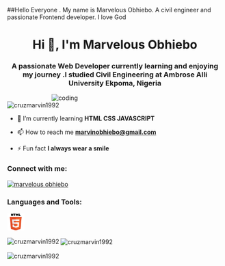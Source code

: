 ##Hello Everyone . My name is Marvelous Obhiebo. A civil engineer and passionate Frontend developer. I love God 
<h1 align="center">Hi 👋, I'm Marvelous Obhiebo</h1>
<h3 align="center">A passionate Web Developer currently learning and enjoying my journey .I studied Civil Engineering at Ambrose Alli University Ekpoma, Nigeria</h3>
<img align="right" alt="coding" width="400" src="https://encrypted-tbn0.gstatic.com/images?q=tbn:ANd9GcSx0ysv8eiDc9kkwb0W3dPEq3jcdkI7cK0jPg&s"

<p align="left"> <img src="https://komarev.com/ghpvc/?username=cruzmarvin1992&label=Profile%20views&color=0e75b6&style=flat" alt="cruzmarvin1992" /> </p>

- 🌱 I’m currently learning **HTML CSS JAVASCRIPT**

- 📫 How to reach me **marvinobhiebo@gmail.com**

- ⚡ Fun fact **I always wear a smile**

<h3 align="left">Connect with me:</h3>
<p align="left">
<a href="https://www.youtube.com/c/marvelous obhiebo" target="blank"><img align="center" src="https://raw.githubusercontent.com/rahuldkjain/github-profile-readme-generator/master/src/images/icons/Social/youtube.svg" alt="marvelous obhiebo" height="30" width="40" /></a>
</p>

<h3 align="left">Languages and Tools:</h3>
<p align="left"> <a href="https://www.w3.org/html/" target="_blank" rel="noreferrer"> <img src="https://raw.githubusercontent.com/devicons/devicon/master/icons/html5/html5-original-wordmark.svg" alt="html5" width="40" height="40"/> </a> </p>

<p><img align="left" src="https://github-readme-stats.vercel.app/api/top-langs?username=cruzmarvin1992&show_icons=true&locale=en&layout=compact" alt="cruzmarvin1992" /></p>

<p>&nbsp;<img align="center" src="https://github-readme-stats.vercel.app/api?username=cruzmarvin1992&show_icons=true&locale=en" alt="cruzmarvin1992" /></p>

<p><img align="center" src="https://github-readme-streak-stats.herokuapp.com/?user=cruzmarvin1992&" alt="cruzmarvin1992" /></p>

